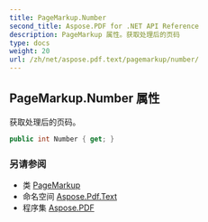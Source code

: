 ```yaml
---
title: PageMarkup.Number
second_title: Aspose.PDF for .NET API Reference
description: PageMarkup 属性。获取处理后的页码
type: docs
weight: 20
url: /zh/net/aspose.pdf.text/pagemarkup/number/
---
```

## PageMarkup.Number 属性

获取处理后的页码。

```csharp
public int Number { get; }
```

### 另请参阅

* 类 [PageMarkup](../)
* 命名空间 [Aspose.Pdf.Text](../../../aspose.pdf.text/)
* 程序集 [Aspose.PDF](../../../)